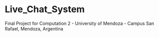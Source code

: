 # Live_Chat_System
Final Project for Computation 2 - University of Mendoza - Campus San Rafael, Mendoza, Argentina
